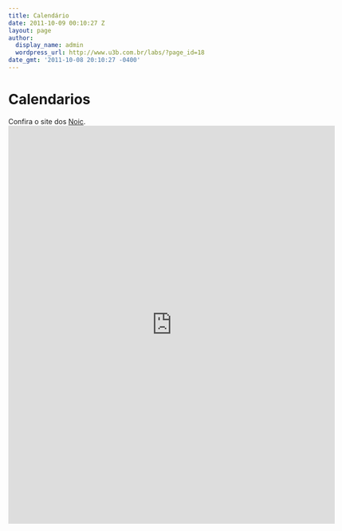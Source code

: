 ```yaml
---
title: Calendário
date: 2011-10-09 00:10:27 Z
layout: page
author:
  display_name: admin
  wordpress_url: http://www.u3b.com.br/labs/?page_id=18
date_gmt: '2011-10-08 20:10:27 -0400'
---
```


<h1 class="page-heading">Calendarios</h1>
Confira o site dos <a href="https://noic.com.br/calendario/"> Noic</a>.

<iframe src="https://noic.com.br/calendario/" sandbox="allow-forms" style=" border-width:0 " width="130%" height="800" frameborder="0" ></iframe>
<!--
<iframe src="https://calendar.google.com/calendar/embed?height=600&amp;wkst=1&amp;bgcolor=%23FFFFFF&amp;src=5hu5pdv8ejqnpfe3hrcj41b9gc%40group.calendar.google.com&amp;color=%232F6309&amp;ctz=America%2FSao_Paulo" style=" border-width:0 " width="100%" height="600" frameborder="0" scrolling="no"></iframe>
-->


 
---
